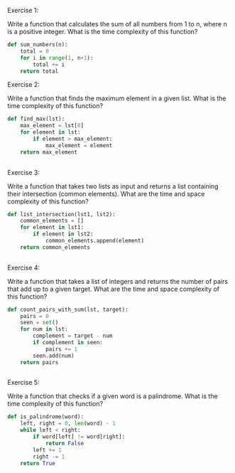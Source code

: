 Exercise 1:

Write a function that calculates the sum of all numbers from 1 to n, where n is a positive integer. What is the time complexity of this function?

```python
def sum_numbers(n):
    total = 0
    for i in range(1, n+1):
        total += i
    return total
```

Exercise 2:

Write a function that finds the maximum element in a given list. What is the time complexity of this function?

```python
def find_max(lst):
    max_element = lst[0]
    for element in lst:
        if element > max_element:
            max_element = element
    return max_element
    
```

Exercise 3:

Write a function that takes two lists as input and returns a list containing their intersection (common elements). What are the time and space complexity of this function?

```python
def list_intersection(lst1, lst2):
    common_elements = []
    for element in lst1:
        if element in lst2:
            common_elements.append(element)
    return common_elements
    
```    
    
Exercise 4:

Write a function that takes a list of integers and returns the number of pairs that add up to a given target. What are the time and space complexity of this function?

```python
def count_pairs_with_sum(lst, target):
    pairs = 0
    seen = set()
    for num in lst:
        complement = target - num
        if complement in seen:
            pairs += 1
        seen.add(num)
    return pairs
    
```    
    
Exercise 5:

Write a function that checks if a given word is a palindrome. What is the time complexity of this function?

```python
def is_palindrome(word):
    left, right = 0, len(word) - 1
    while left < right:
        if word[left] != word[right]:
            return False
        left += 1
        right -= 1
    return True
    
```    
